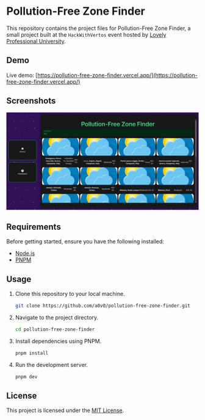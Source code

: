 # Pollution-Free Zone Finder

This repository contains the project files for Pollution-Free Zone Finder, a small project built at the `HackWithVertos` event hosted by [Lovely Professional University](https://www.lpu.in/).

## Demo

Live demo: [https://pollution-free-zone-finder.vercel.app/](https://pollution-free-zone-finder.vercel.app/)

## Screenshots

![image](./screenshots/1.jpeg)

## Requirements

Before getting started, ensure you have the following installed:

- [Node.js](https://nodejs.org/)
- [PNPM](https://pnpm.io/)

## Usage

1. Clone this repository to your local machine.

   ```bash
   git clone https://github.com/a0v0/pollution-free-zone-finder.git
   ```

2. Navigate to the project directory.

   ```bash
   cd pollution-free-zone-finder
   ```

3. Install dependencies using PNPM.
   ```bash
   pnpm install
   ```
4. Run the development server.

   ```bash
   pnpm dev
   ```

## License

This project is licensed under the [MIT License](LICENSE).
